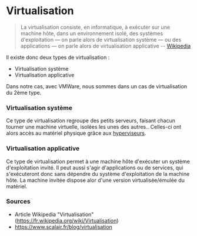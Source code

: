 # Virtualisation

>La virtualisation consiste, en informatique, à exécuter sur une machine hôte, dans un environnement isolé, des systèmes d'exploitation — on parle alors de virtualisation système — ou des applications — on parle alors de virtualisation applicative
-- [Wikipedia](https://fr.wikipedia.org/wiki/Virtualisation: 'Article "Virtualisation"')


Il existe donc deux types de virtualisation :
+ Virtualisation système
+ Virtualisation applicative

Dans notre cas, avec VMWare, nous sommes dans un cas de virtualisation du 2ème type.

### Virtualisation système
Ce type de virtualisation regroupe des petits serveurs, faisant chacun tourner une machine virtuelle, isolées les unes des autres..
Celles-ci ont alors accès au matériel physique grâce aux [hyperviseurs](https://fr.wikipedia.org/wiki/Hyperviseur).

### Virtualisation applicative
Ce type de virtualisation permet à une machine hôte d'exécuter un système d'exploitation invité.
Il peut aussi s'agir d'applications ou de services, qui s'exécuteront donc sans dépendre du système d'exploitation de la machine hôte.
La machine invitée dispose alor d'une version virtualisée/émulée du matériel.

### Sources
* Article Wikipedia "Virtualisation" (https://fr.wikipedia.org/wiki/Virtualisation)
* https://www.scalair.fr/blog/virtualisation

